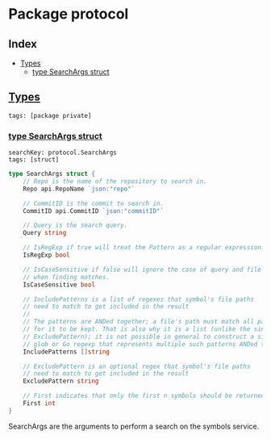 # Package protocol

## Index

* [Types](#type)
    * [type SearchArgs struct](#SearchArgs)


## <a id="type" href="#type">Types</a>

```
tags: [package private]
```

### <a id="SearchArgs" href="#SearchArgs">type SearchArgs struct</a>

```
searchKey: protocol.SearchArgs
tags: [struct]
```

```Go
type SearchArgs struct {
	// Repo is the name of the repository to search in.
	Repo api.RepoName `json:"repo"`

	// CommitID is the commit to search in.
	CommitID api.CommitID `json:"commitID"`

	// Query is the search query.
	Query string

	// IsRegExp if true will treat the Pattern as a regular expression.
	IsRegExp bool

	// IsCaseSensitive if false will ignore the case of query and file pattern
	// when finding matches.
	IsCaseSensitive bool

	// IncludePatterns is a list of regexes that symbol's file paths
	// need to match to get included in the result
	//
	// The patterns are ANDed together; a file's path must match all patterns
	// for it to be kept. That is also why it is a list (unlike the singular
	// ExcludePattern); it is not possible in general to construct a single
	// glob or Go regexp that represents multiple such patterns ANDed together.
	IncludePatterns []string

	// ExcludePattern is an optional regex that symbol's file paths
	// need to match to get included in the result
	ExcludePattern string

	// First indicates that only the first n symbols should be returned.
	First int
}
```

SearchArgs are the arguments to perform a search on the symbols service. 

